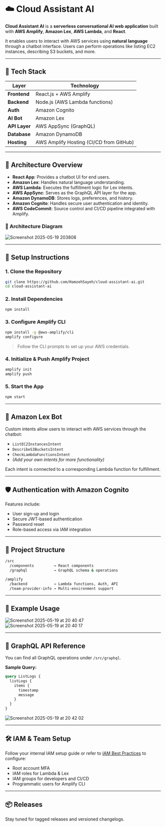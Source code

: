# ☁️ Cloud Assistant AI

**Cloud Assistant AI** is a **serverless conversational AI web application** built with **AWS Amplify**, **Amazon Lex**, **AWS Lambda**, and **React**.

It enables users to interact with AWS services using **natural language** through a chatbot interface. Users can perform operations like listing EC2 instances, describing S3 buckets, and more.

---

## 🔧 Tech Stack

| Layer         | Technology                               |
|---------------|-------------------------------------------|
| **Frontend**  | React.js + AWS Amplify                    |
| **Backend**   | Node.js (AWS Lambda functions)            |
| **Auth**      | Amazon Cognito                            |
| **AI Bot**    | Amazon Lex                                |
| **API Layer** | AWS AppSync (GraphQL)                     |
| **Database**  | Amazon DynamoDB                           |
| **Hosting**   | AWS Amplify Hosting (CI/CD from GitHub)   |

---

## 📐 Architecture Overview

- **React App**: Provides a chatbot UI for end users.
- **Amazon Lex**: Handles natural language understanding.
- **AWS Lambda**: Executes the fulfillment logic for Lex intents.
- **AWS AppSync**: Serves as the GraphQL API layer for the app.
- **Amazon DynamoDB**: Stores logs, preferences, and history.
- **Amazon Cognito**: Handles secure user authentication and identity.
- **AWS CodeCommit**: Source control and CI/CD pipeline integrated with Amplify.

### 📌 Architecture Diagram

![Screenshot 2025-05-19 203808](https://github.com/user-attachments/assets/f09c24e7-0991-4594-a21e-9f08aa61d29a)


---

## 🚀 Setup Instructions

### 1. Clone the Repository
```bash
git clone https://github.com/HamzehSayeh/cloud-assistant-ai.git
cd cloud-assistant-ai
```

### 2. Install Dependencies
```bash
npm install
```

### 3. Configure Amplify CLI
```bash
npm install -g @aws-amplify/cli
amplify configure
```
> Follow the CLI prompts to set up your AWS credentials.

### 4. Initialize & Push Amplify Project
```bash
amplify init
amplify push
```

### 5. Start the App
```bash
npm start
```

---

## 🧠 Amazon Lex Bot

Custom intents allow users to interact with AWS services through the chatbot:

- `ListEC2InstancesIntent`
- `DescribeS3BucketsIntent`
- `CheckLambdaFunctionsIntent`
- *(Add your own intents for more functionality)*

Each intent is connected to a corresponding Lambda function for fulfillment.

---

## 🛡️ Authentication with Amazon Cognito

Features include:

- User sign-up and login
- Secure JWT-based authentication
- Password reset
- Role-based access via IAM integration

---

## 📁 Project Structure

```bash
/src
  /components         → React components
  /graphql            → GraphQL schema & operations

/amplify
  /backend            → Lambda functions, Auth, API
  /team-provider-info → Multi-environment support
```

---

## 🧪 Example Usage

![Screenshot 2025-05-19 at 20 40 47](https://github.com/user-attachments/assets/5b4ebdb3-375a-4e17-85e6-44796c3a7d9b)
![Screenshot 2025-05-19 at 20 40 17](https://github.com/user-attachments/assets/169acc2e-5af5-4b11-9f0a-5fd45c859d7f)


---

## 🧾 GraphQL API Reference

You can find all GraphQL operations under `/src/graphql`.

**Sample Query:**
```graphql
query ListLogs {
  listLogs {
    items {
      timestamp
      message
    }
  }
}
```
![Screenshot 2025-05-19 at 20 42 02](https://github.com/user-attachments/assets/7b08ac4c-e3f6-42d0-93b5-0c9274e1654e)

---

## 🛠️ IAM & Team Setup

Follow your internal IAM setup guide or refer to [IAM Best Practices](https://docs.aws.amazon.com/IAM/latest/UserGuide/best-practices.html) to configure:

- Root account MFA
- IAM roles for Lambda & Lex
- IAM groups for developers and CI/CD
- Programmatic users for Amplify CLI

---

## 📦 Releases

Stay tuned for tagged releases and versioned changelogs.
